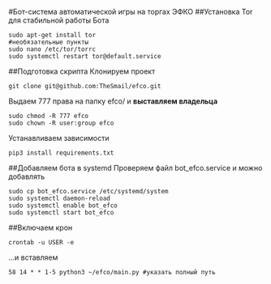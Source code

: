 #Бот-система автоматической игры на торгах ЭФКО
##Установка Tor для стабильной работы Бота
```
sudo apt-get install tor
#необязательные пункты
sudo nano /etc/tor/torrc 
sudo systemctl restart tor@default.service
```

##Подготовка скрипта
Клонируем проект

```git clone git@github.com:TheSmail/efco.git```

Выдаем 777 права на папку efco/ и **выставляем владельца**

```
sudo chmod -R 777 efco
sudo chown -R user:group efco
```

Устанавливаем зависимости

```
pip3 install requirements.txt
```

##Добавляем бота в systemd
Проверяем файл bot_efco.service и можно добавлять
```
sudo cp bot_efco.service /etc/systemd/system
sudo systemctl daemon-reload
sudo systemctl enable bot_efco
sudo systemctl start bot_efco
```
##Включаем крон

```
crontab -u USER -e
```
...и вставляем
```
58 14 * * 1-5 python3 ~/efco/main.py #указать полный путь
```